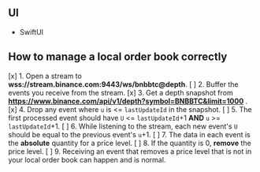 ## UI

- SwiftUI

## How to manage a local order book correctly

[x] 1. Open a stream to **wss://stream.binance.com:9443/ws/bnbbtc@depth**.
[ ] 2. Buffer the events you receive from the stream.
[x] 3. Get a depth snapshot from **https://www.binance.com/api/v1/depth?symbol=BNBBTC&limit=1000** .
[x] 4. Drop any event where `u` is <= `lastUpdateId` in the snapshot.
[ ] 5. The first processed event should have `U` <= `lastUpdateId`+1 **AND** `u` >= `lastUpdateId`+1.
[ ] 6. While listening to the stream, each new event's `U` should be equal to the previous event's `u`+1.
[ ] 7. The data in each event is the **absolute** quantity for a price level.
[ ] 8. If the quantity is 0, **remove** the price level.
[ ] 9. Receiving an event that removes a price level that is not in your local order book can happen and is normal.

